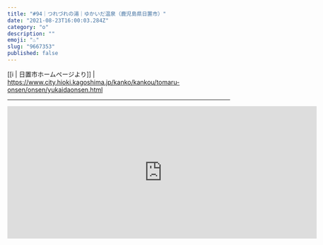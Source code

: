```yaml
---
title: "#94｜つれづれの湯｜ゆかいだ温泉（鹿児島県日置市）"
date: "2021-08-23T16:00:03.284Z"
category: "o"
description: ""
emoji: "♨️"
slug: "9667353"
published: false
---
```


[[i | 日置市ホームページより]]
| <https://www.city.hioki.kagoshima.jp/kanko/kankou/tomaru-onsen/onsen/yukaidaonsen.html>

***

<iframe src="https://www.google.com/maps/embed?pb=!1m18!1m12!1m3!1d3395.507490025761!2d130.34537201559098!3d31.674691646673725!2m3!1f0!2f0!3f0!3m2!1i1024!2i768!4f13.1!3m3!1m2!1s0x353e402b7d94f783%3A0x796bbf222d815ff3!2z44KG44GL44GE44Gg5rip5rOJIOOBpOOCjOOBpeOCjOOBrua5rw!5e0!3m2!1sja!2sjp!4v1634389776086!5m2!1sja!2sjp" width="700" height="300" style="border:0;" allowfullscreen="" loading="lazy"></iframe>
